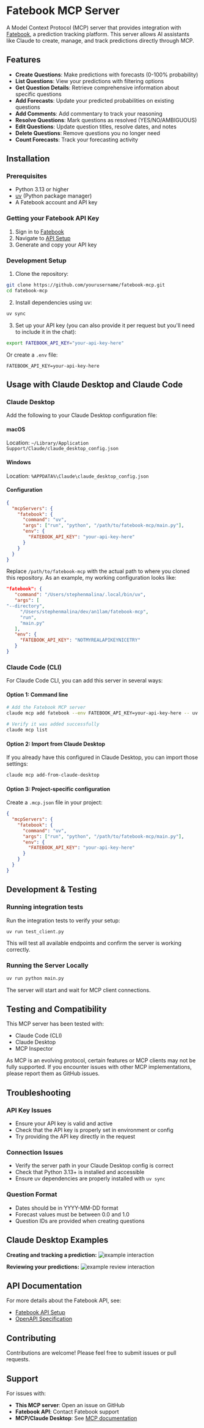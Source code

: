 # Fatebook MCP Server

A Model Context Protocol (MCP) server that provides integration with [Fatebook](https://fatebook.io), a prediction tracking platform. This server allows AI assistants like Claude to create, manage, and track predictions directly through MCP.

## Features

- **Create Questions**: Make predictions with forecasts (0-100% probability)
- **List Questions**: View your predictions with filtering options
- **Get Question Details**: Retrieve comprehensive information about specific questions
- **Add Forecasts**: Update your predicted probabilities on existing questions
- **Add Comments**: Add commentary to track your reasoning
- **Resolve Questions**: Mark questions as resolved (YES/NO/AMBIGUOUS)
- **Edit Questions**: Update question titles, resolve dates, and notes
- **Delete Questions**: Remove questions you no longer need
- **Count Forecasts**: Track your forecasting activity

## Installation

### Prerequisites

- Python 3.13 or higher
- [uv](https://github.com/astral-sh/uv) (Python package manager)
- A Fatebook account and API key

### Getting your Fatebook API Key

1. Sign in to [Fatebook](https://fatebook.io)
2. Navigate to [API Setup](https://fatebook.io/api-setup)
3. Generate and copy your API key

### Development Setup

1. Clone the repository:

```bash
git clone https://github.com/yourusername/fatebook-mcp.git
cd fatebook-mcp
```

2. Install dependencies using uv:

```bash
uv sync
```

3. Set up your API key (you can also provide it per request but you'll need to include it in the chat):

```bash
export FATEBOOK_API_KEY="your-api-key-here"
```

Or create a `.env` file:

```
FATEBOOK_API_KEY=your-api-key-here
```

## Usage with Claude Desktop and Claude Code

### Claude Desktop

Add the following to your Claude Desktop configuration file:

#### macOS

Location: `~/Library/Application Support/Claude/claude_desktop_config.json`

#### Windows

Location: `%APPDATA%\Claude\claude_desktop_config.json`

#### Configuration

```json
{
  "mcpServers": {
    "fatebook": {
      "command": "uv",
      "args": ["run", "python", "/path/to/fatebook-mcp/main.py"],
      "env": {
        "FATEBOOK_API_KEY": "your-api-key-here"
      }
    }
  }
}
```

Replace `/path/to/fatebook-mcp` with the actual path to where you cloned this repository. As an example, my working configuration looks like:

```json
"fatebook": {
   "command": "/Users/stephenmalina/.local/bin/uv",
   "args": [
"--directory",
     "/Users/stephenmalina/dev/an1lam/fatebook-mcp",
     "run",
     "main.py"
   ],
   "env": {
     "FATEBOOK_API_KEY": "NOTMYREALAPIKEYNICETRY"
   }
}
```


### Claude Code (CLI)

For Claude Code CLI, you can add this server in several ways:

#### Option 1: Command line

```bash
# Add the Fatebook MCP server
claude mcp add fatebook --env FATEBOOK_API_KEY=your-api-key-here -- uv run python /path/to/fatebook-mcp/main.py

# Verify it was added successfully
claude mcp list
```

#### Option 2: Import from Claude Desktop

If you already have this configured in Claude Desktop, you can import those settings:

```bash
claude mcp add-from-claude-desktop
```

#### Option 3: Project-specific configuration

Create a `.mcp.json` file in your project:

```json
{
  "mcpServers": {
    "fatebook": {
      "command": "uv",
      "args": ["run", "python", "/path/to/fatebook-mcp/main.py"],
      "env": {
        "FATEBOOK_API_KEY": "your-api-key-here"
      }
    }
  }
}
```


## Development & Testing

### Running integration tests

Run the integration tests to verify your setup:

```bash
uv run test_client.py
```

This will test all available endpoints and confirm the server is working correctly.

### Running the Server Locally

```bash
uv run python main.py
```

The server will start and wait for MCP client connections.

## Testing and Compatibility

This MCP server has been tested with:

- Claude Code (CLI)
- Claude Desktop
- MCP Inspector

As MCP is an evolving protocol, certain features or MCP clients may not be fully supported. If you encounter issues with other MCP implementations, please report them as GitHub issues.

## Troubleshooting

### API Key Issues

- Ensure your API key is valid and active
- Check that the API key is properly set in environment or config
- Try providing the API key directly in the request

### Connection Issues

- Verify the server path in your Claude Desktop config is correct
- Check that Python 3.13+ is installed and accessible
- Ensure uv dependencies are properly installed with `uv sync`

### Question Format

- Dates should be in YYYY-MM-DD format
- Forecast values must be between 0.0 and 1.0
- Question IDs are provided when creating questions

## Claude Desktop Examples

**Creating and tracking a prediction:**
![example interaction](./example_claude_desktop_interaction_1.png)

**Reviewing your predictions:**
![example review interaction](./example_claude_desktop_interaction_2.png)


## API Documentation

For more details about the Fatebook API, see:

- [Fatebook API Setup](https://fatebook.io/api-setup)
- [OpenAPI Specification](https://fatebook.io/api/openapi.json)

## Contributing

Contributions are welcome! Please feel free to submit issues or pull requests.

## Support

For issues with:

- **This MCP server**: Open an issue on GitHub
- **Fatebook API**: Contact Fatebook support
- **MCP/Claude Desktop**: See [MCP documentation](https://modelcontextprotocol.io)
